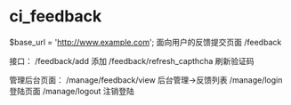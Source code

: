ci_feedback
===========

$base_url = 'http://www.example.com';
面向用户的反馈提交页面  /feedback

接口： 
		/feedback/add    				添加
		/feedback/refresh_capthcha 	刷新验证码
	  
管理后台页面：
		/manage/feedback/view       后台管理->反馈列表
		/manage/login				登陆页面
		/manage/logout				注销登陆
